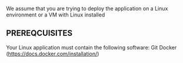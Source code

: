 We assume that you are trying to deploy the application on a Linux environment or a VM with Linux installed

## PREREQCUISITES
Your Linux application must contain the following software: 
Git
Docker (https://docs.docker.com/installation/)


